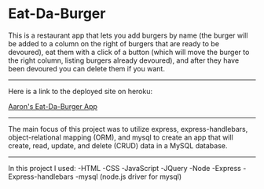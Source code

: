 # Eat-Da-Burger

This is a restaurant app that lets you add burgers by name (the burger will be added to a column on the right of burgers that are ready to be devoured), eat them with a click of a button (which will move the burger to the right column, listing burgers already devoured), and after they have been devoured you can delete them if you want.

---

Here is a link to the deployed site on heroku:

[Aaron's Eat-Da-Burger App](https://nameless-ravine-41680.herokuapp.com/)

---

The main focus of this project was to utilize express, express-handlebars, object-relational mapping (ORM), and mysql to create an app that will create, read, update, and delete (CRUD) data in a MySQL database.

---

In this project I used:
-HTML
-CSS
-JavaScript
-JQuery
-Node 
-Express
-Express-handlebars
-mysql (node.js driver for mysql)

